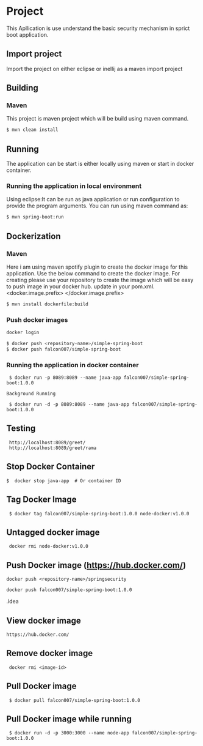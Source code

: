 # Project
This Apllication is use understand the basic security mechanism in sprict boot application.

## Import project
Import the project on either eclipse or inellij as a maven import project

## Building

### Maven
This project is maven project which will be build using maven command.

```bash
$ mvn clean install
```


## Running

The application can be start is either locally using maven or start in docker container.

### Running the application in local environment
Using eclipse:It can be run as java application or run configuration to provide the program arguments.
You can run using maven command as:

```bash
$ mvn spring-boot:run
```


## Dockerization

### Maven
Here i am using maven spotify plugin to create the docker image for this application.
Use the below command to create the docker image.
For creating please use your repository to create the image which will be easy to push image in your docker hub.
update in your pom.xml.
<docker.image.prefix> <your repo name> </docker.image.prefix>

```bash
$ mvn install dockerfile:build
```

### Push docker images

```bash
docker login

$ docker push <repository-name>/simple-spring-boot
$ docker push falcon007/simple-spring-boot
```

### Running the application in docker container


```
 $ docker run -p 8089:8089 --name java-app falcon007/simple-spring-boot:1.0.0

Background Running

 $ docker run -d -p 8089:8089 --name java-app falcon007/simple-spring-boot:1.0.0
```

## Testing

```
 http://localhost:8089/greet/
 http://localhost:8089/greet/rama
```

## Stop Docker Container

```
$  docker stop java-app  # Or container ID
```

## Tag Docker Image

```
 $ docker tag falcon007/simple-spring-boot:1.0.0 node-docker:v1.0.0
```

## Untagged docker image

```
 docker rmi node-docker:v1.0.0
```

## Push Docker image (https://hub.docker.com/)

```
docker push <repository-name>/springsecurity

docker push falcon007/simple-spring-boot:1.0.0
```
.idea
## View docker image

```
https://hub.docker.com/
```

## Remove docker image

```
 docker rmi <image-id>
```

## Pull Docker image

```
 $ docker pull falcon007/simple-spring-boot:1.0.0
```

## Pull Docker image while running

```
 $ docker run -d -p 3000:3000 --name node-app falcon007/simple-spring-boot:1.0.0
```
